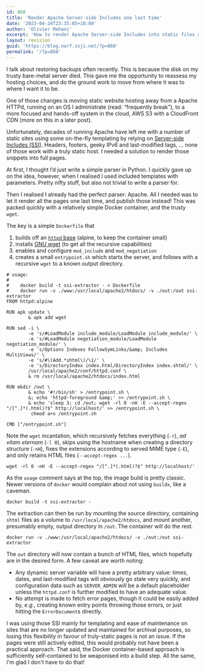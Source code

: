 ```yaml
---
id: 868
title: 'Render Apache Server-side Includes one last time'
date: '2023-04-24T23:35:05+10:00'
author: 'Olivier Mehani'
excerpt: 'How to render Apache Server-side Includes into static files automatically? Decades of running Apache dave left me with a number of static sites relying on SSI-based templating. I needed a quick, and relatively accurate, way to generate truly static HTML files from my templates. I turned to a simple Docker container to do both the rendering and the dumping of the pages. Powered by Apache and Wget.'
layout: revision
guid: 'https://blog.narf.ssji.net/?p=868'
permalink: '/?p=868'
---
```


I talk about restoring backups often recently. This is because the disk on my trusty bare-metal server died. This gave me the opportunity to reassess my hosting choices, and do the ground work to move from where it was to where I want it to be.

One of those changes is moving static website hosting away from a Apache HTTPd, running on an OS I administrate (read: “frequently break”), to a more focused and hands-off system in the cloud, AWS S3 with a CloudFront CDN (more on this in a later post).

Unfortunately, decades of running Apache have left me with a number of static sites using some on-the-fly templating by relying on [Server-side Includes (SSI)](https://httpd.apache.org/docs/current/howto/ssi.html). Headers, footers, geeky IPv6 and last-modified tags, … none of those work with a truly static host. I needed a solution to render those snippets into full pages.

At first, I thought I’d just write a simple parser in Python. I quickly gave up on the idea, however, when I realised I used included templates with parameters. Pretty nifty stuff, but also not trivial to write a parser for.

Then I realised I already had the perfect parser: Apache. All I needed was to let it render all the pages one last time, and publish those instead! This was packed quickly with a relatively simple Docker container, and the trusty `wget`.

The key is a simple `Dockerfile` that

1. builds off an [`httpd` base](http://hub.docker.com/_/apache) (alpine, to keep the container small)
2. installs [GNU wget](https://www.gnu.org/software/wget/) (to get all the recursive capabilities)
3. enables and configure `mod_include` and `mod_negotiation`
4. creates a small `entrypoint.sh` which starts the server, and follows with a recursive `wget` to a known output directory.

```
# usage:
#
#    docker build -t ssi-extractor - < Dockerfile
#    docker run -v ./www:/usr/local/apache2/htdocs/ -v ./out:/out ssi-extractor
FROM httpd:alpine

RUN apk update \
        & apk add wget

RUN sed -i \
        -e 's/#LoadModule include_module/LoadModule include_module/' \
        -e 's/#LoadModule negotiation_module/LoadModule negotiation_module/' \
        -e 's/Options Indexes FollowSymLinks/&amp; Includes MultiViews/' \
        -e 's/#\(Add.*shtml\)/\1/' \
        -e 's/DirectoryIndex index.html/DirectoryIndex index.shtml/' \
        /usr/local/apache2/conf/httpd.conf \
        & rm /usr/local/apache2/htdocs/index.html

RUN mkdir /out \
        & echo '#!/bin/sh' > /entrypoint.sh \
        &; echo 'httpd-foreground &amp;' >> /entrypoint.sh \
        & echo 'sleep 3; cd /out; wget -rl 0 -nH -E --accept-regex "/[^.]*(.html)?$" http://localhost/' >> /entrypoint.sh \
         chmod a+x /entrypoint.sh

CMD ["/entrypoint.sh"]
```

Note the `wget` incantation, which recursively fetches everything (`-r`), *ad vitam eternam* (`-l 0`), skips using the hostname when creating a directory structure (`-nH`), fixes the extensions according to served MIME type (`-E`), and only retains HTML files (`--accept-regex ...`).

```
wget -rl 0 -nH -E --accept-regex "/[^.]*(.html)?$" http://localhost/'
```

As the `usage` comment says at the top, the image build is pretty classic. Newer versions of `docker` would complain about not using `buildx`, like a caveman.

```
docker build -t ssi-extractor - 
```

The extraction can then be run by mounting the source directory, containing `shtml` files as a volume to `/usr/local/apache2/htdocs`, and mount another, presumably empty, output directory in `/out`. The container will do the rest.

```
docker run -v ./www:/usr/local/apache2/htdocs/ -v ./out:/out ssi-extractor
```

The `out` directory will now contain a bunch of HTML files, which hopefully are in the desired form. A few caveat are worth noting:

- Any dynamic server variable will have a pretty arbitrary value: times, dates, and last-modified tags will obviously go stale very quickly, and configuration data such as `SERVER_ADMIN` will be a default placeholder unless the `httpd.conf` is further modified to have an adequate value.
- No attempt is made to fetch error pages, though it could be easily added by, *e.g.*, creating known entry points throwing those errors, or just hitting the `ErrorDocument`s directly.

I was using those SSI mainly for templating and ease of maintenance on sites that are no longer updated and maintained for archival purposes, so losing this flexibility in favour of truly-static pages is not an issue. If the pages were still actively edited, this would probably not have been a practical approach. That said, the Docker container-based approach is sufficiently self-contained to be weaponised into a build step. All the same, I'm glad I don't have to do that!